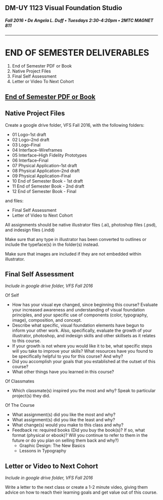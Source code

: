 ## DM-UY 1123 Visual Foundation Studio
##### Fall 2016 • De Angela L. Duff • Tuesdays 2:30-4:20pm • 2MTC MAGNET 811 
---

# END OF SEMESTER DELIVERABLES

<ol>
<li>End of Semester PDF or Book</li>
<li>Native Project Files</li>
<li>Final Self Assessment</li>
<li>Letter or Video To Next Cohort</li>
</ol>


## <a href="project_pdf_or_book.md">End of Semester PDF or Book</a>
## Native Project Files 
 
Create a google drive folder, VFS Fall 2016, with the following folders:

* 01 Logo–1st draft
* 02 Logo–2nd draft
* 03 Logo–Final
* 04 Interface–Wireframes
* 05 Interface–High Fidelity Prototypes
* 06 Interface–Final
* 07 Physical Application–1st draft
* 08 Physical Application–2nd draft
* 09 Physical Application–Final
* 10 End of Semester Book - 1st draft
* 11 End of Semester Book - 2nd draft
* 12 End of Semester Book - Final

and files: 
* Final Self Assessment
* Letter of Video to Next Cohort

All assignments should be native illustrator files (.ai), photoshop files (.psd), and indesign files (.indd)

Make sure that any type in illustrator has been converted to outlines or include the typeface(s) in the folder(s) instead.

Make sure that images are included if they are not embedded within illustrator.

## Final Self Assessment
*Include in google drive folder, VFS Fall 2016*

Of Self

* How has your visual eye changed, since beginning this course? Evaluate your increased awareness and understanding of visual foundation principles, and your specific use of components (color, typography, image), composition, and concept.
* Describe what specific, visual foundation elements have begun to inform your other work.
Also, specifically, evaluate the growth of your illustrator, photoshop, and indesign skills and other skillsets as it relates to this course.
* If your growth is not where you would like it to be, what specific steps will you take to improve your skills?
What resources have you found to be specifically helpful to you for this course? And why?
* Did you accomplish your goals that you established at the outset of this course?
* What other things have you learned in this course?

Of Classmates

* Which classmate(s) inspired you the most and why? Speak to particular project(s) they did.

Of The Course

* What assignment(s) did you like the most and why?
* What assignment(s) did you like the least and why?
* What change(s) would you make to this class and why? 
* Feedback re: required books (Did you buy the book(s)? If so, what format (physical or ebook)? Will you continue to refer to them in the future or do you plan on selling them back and why?)
  * Graphic Design: The New Basics
  * Lessons in Typography

## Letter or Video to Next Cohort

*Include in google drive folder, VFS Fall 2016*

Write a letter to the next class or create a 1-2 minute video, giving them advice on how to reach their learning goals and get value out of this course.